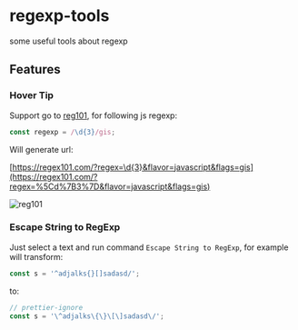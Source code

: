 # regexp-tools

some useful tools about regexp

## Features

### Hover Tip

Support go to [reg101](https://regex101.com/), for following js regexp:

```typescript
const regexp = /\d{3}/gis;
```

Will generate url:

[https://regex101.com/?regex=\d{3}&flavor=javascript&flags=gis](https://regex101.com/?regex=%5Cd%7B3%7D&flavor=javascript&flags=gis)

![reg101](https://github.com/tjx666/vscode-regexp-tools/blob/main/assets/screenshots/reg101.gif?raw=true)

### Escape String to RegExp

Just select a text and run command `Escape String to RegExp`, for example will transform:

```javascript
const s = '^adjalks{}[]sadasd/';
```

to:

```javascript
// prettier-ignore
const s = '\^adjalks\{\}\[\]sadasd\/';
```
